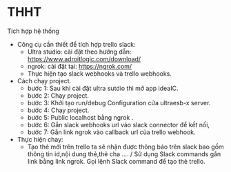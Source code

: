 # THHT
Tích hợp hệ thống

* Công cụ cần thiết để tích hợp trello slack:
	* Ultra studio: cài đặt theo hướng dẫn: https://www.adroitlogic.com/download/
  * ngrok: cài đặt tại: https://ngrok.com/
  * Thực hiện tạo slack webhooks và trello webhooks.
* Cách chạy project.
  * bước 1: Sau khi cài đặt ultra sutdio thì mở app ideaIC.
  * bước 2: Chạy project.
  * bước 3: Khởi tạo run/debug Configuration cửa ultraesb-x server.
  * bước 4: Chạy project.
  * bước 5: Public localhost bằng ngrok .
  * bước 6: Gắn slack webhooks url vào slack connector để kết nối,
  * bước 7: Gắn link ngrok vào callback url của trello webhook.
* Thực hiện chay:
  * Tạo thẻ mới trên trello ta sẽ nhận được thông báo trên slack bao gồm thông tin id,nội dung thẻ,thẻ cha ....
  / Sử dụng Slack commands gắn link bằng link ngrok. Gọi lệnh Slack command để tạo thẻ trello.
